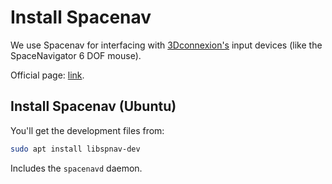 # Install Spacenav

We use Spacenav for interfacing with [3Dconnexion's](https://www.3dconnexion.com/) input devices (like the SpaceNavigator 6 DOF mouse).

Official page: [link](http://spacenav.sourceforge.net/).

## Install Spacenav (Ubuntu)

You'll get the development files from:

```bash
sudo apt install libspnav-dev
```

Includes the `spacenavd` daemon.
